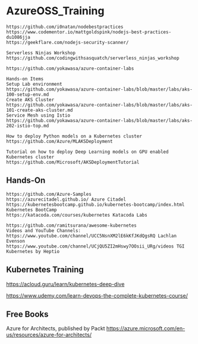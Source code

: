 # AzureOSS_Training

```
https://github.com/i0natan/nodebestpractices 
https://www.codementor.io/mattgoldspink/nodejs-best-practices-du1086jja 
https://geekflare.com/nodejs-security-scanner/

Serverless Ninjas Workshop
https://github.com/codingwithsasquatch/serverless_ninjas_workshop

https://github.com/yokawasa/azure-container-labs

Hands-on Items
Setup Lab environment
https://github.com/yokawasa/azure-container-labs/blob/master/labs/aks-100-setup-env.md
Create AKS Cluster
https://github.com/yokawasa/azure-container-labs/blob/master/labs/aks-101-create-aks-cluster.md
Service Mesh using Istio
https://github.com/yokawasa/azure-container-labs/blob/master/labs/aks-202-istio-top.md

How to deploy Python models on a Kubernetes cluster 
https://github.com/Azure/MLAKSDeployment

Tutorial on how to deploy Deep Learning models on GPU enabled Kubernetes cluster
https://github.com/Microsoft/AKSDeploymentTutorial
```

## Hands-On
```
https://github.com/Azure-Samples
https://azurecitadel.github.io/ Azure Citadel
https://kubernetesbootcamp.github.io/kubernetes-bootcamp/index.html Kubernetes BootCamp
https://katacoda.com/courses/kubernetes Katacoda Labs
```

```
https://github.com/ramitsurana/awesome-kubernetes
Videos and YouTube Channels:
https://www.youtube.com/channel/UCC5NsnXM2lE6kKfJKdQgsRQ Lachlan Evenson
https://www.youtube.com/channel/UCjQU5ZI2mHswy7OOsii_URg/videos TGI Kubernetes by Heptio
```

## Kubernetes Training
https://acloud.guru/learn/kubernetes-deep-dive

https://www.udemy.com/learn-devops-the-complete-kubernetes-course/

## Free Books
Azure for Architects, published by Packt
https://azure.microsoft.com/en-us/resources/azure-for-architects/
